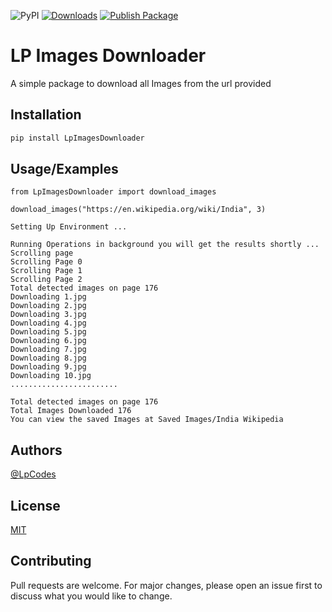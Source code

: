 ![PyPI](https://img.shields.io/pypi/v/lpimagesdownloader)
[![Downloads](https://static.pepy.tech/personalized-badge/lpimagesdownloader?period=total&units=international_system&left_color=black&right_color=brightgreen&left_text=Downloads)](https://pepy.tech/project/lpimagesdownloader) [![Publish Package](https://github.com/LpCodes/LP-All-Images-Downloader/actions/workflows/python-publish.yml/badge.svg)](https://github.com/LpCodes/LP-All-Images-Downloader/actions/workflows/python-publish.yml)

# LP Images Downloader

A simple package to download all Images from the url provided


## Installation

```bash
pip install LpImagesDownloader
```
    
    
## Usage/Examples

```
from LpImagesDownloader import download_images

download_images("https://en.wikipedia.org/wiki/India", 3)

Setting Up Environment ... 

Running Operations in background you will get the results shortly ... 
Scrolling page
Scrolling Page 0
Scrolling Page 1
Scrolling Page 2
Total detected images on page 176
Downloading 1.jpg
Downloading 2.jpg
Downloading 3.jpg
Downloading 4.jpg
Downloading 5.jpg
Downloading 6.jpg
Downloading 7.jpg
Downloading 8.jpg
Downloading 9.jpg
Downloading 10.jpg
........................

Total detected images on page 176
Total Images Downloaded 176
You can view the saved Images at Saved Images/India Wikipedia

```

## Authors

[@LpCodes](https://github.com/LpCodes)


## License

[MIT](https://choosealicense.com/licenses/mit/)

## Contributing

Pull requests are welcome. For major changes, please open an issue first
to discuss what you would like to change.


